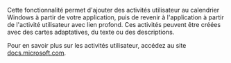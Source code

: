 ﻿Cette fonctionnalité permet d'ajouter des activités utilisateur au calendrier Windows à partir de votre application, puis de revenir à l'application à partir de l'activité utilisateur avec lien profond. Ces activités peuvent être créées avec des cartes adaptatives, du texte ou des descriptions.

Pour en savoir plus sur les activités utilisateur, accédez au site [docs.microsoft.com](https://docs.microsoft.com/windows/uwp/launch-resume/useractivities).